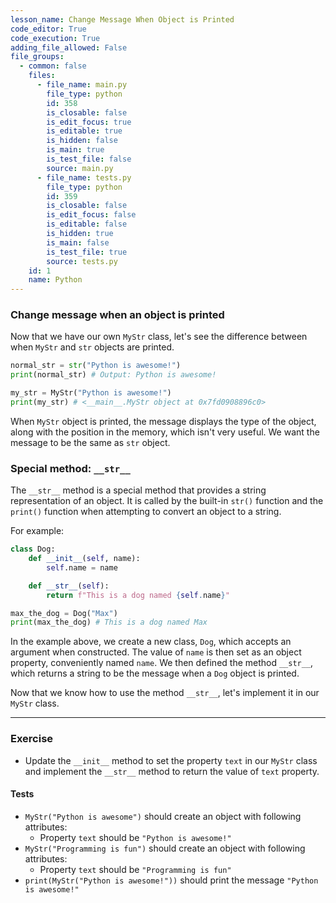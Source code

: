 ```yaml
---
lesson_name: Change Message When Object is Printed
code_editor: True
code_execution: True
adding_file_allowed: False
file_groups:
  - common: false
    files:
      - file_name: main.py
        file_type: python
        id: 358
        is_closable: false
        is_edit_focus: true
        is_editable: true
        is_hidden: false
        is_main: true
        is_test_file: false
        source: main.py
      - file_name: tests.py
        file_type: python
        id: 359
        is_closable: false
        is_edit_focus: false
        is_editable: false
        is_hidden: true
        is_main: false
        is_test_file: true
        source: tests.py
    id: 1
    name: Python
---
```


### Change message when an object is printed

Now that we have our own `MyStr` class, let's see the difference between when `MyStr` and `str` objects are printed.

```python
normal_str = str("Python is awesome!")
print(normal_str) # Output: Python is awesome!

my_str = MyStr("Python is awesome!")
print(my_str) # <__main__.MyStr object at 0x7fd0908896c0>
```

When `MyStr` object is printed, the message displays the type of the object, along with the position in the memory, which isn't very useful. We want the message to be the same as `str` object.

### Special method: `__str__`

The `__str__` method is a special method that provides a string representation of an object. It is called by the built-in `str()` function and the `print()` function when attempting to convert an object to a string.

For example:

```python
class Dog:
    def __init__(self, name):
        self.name = name

    def __str__(self):
        return f"This is a dog named {self.name}"

max_the_dog = Dog("Max")
print(max_the_dog) # This is a dog named Max
```

In the example above, we create a new class, `Dog`, which accepts an argument when constructed. The value of `name` is then set as an object property, conveniently named `name`. We then defined the method `__str__`, which returns a string to be the message when a `Dog` object is printed.

Now that we know how to use the method `__str__`, let's implement it in our `MyStr` class.

---

### Exercise

- Update the `__init__` method to set the property `text` in our `MyStr` class and implement the `__str__` method to return the value of `text` property.

#### Tests

<ul>
<li id="test-1"><code>MyStr("Python is awesome")</code> should create an object with following attributes:<ul>
<li id="test-2">Property <code>text</code> should be <code>"Python is awesome!"</code></li>
</ul>
</li>
<li id="test-3"><code>MyStr("Programming is fun")</code> should create an object with following attributes:<ul>
<li id="test-4">Property <code>text</code> should be <code>"Programming is fun"</code></li>
</ul>
</li>
<li id="test-5"><code>print(MyStr("Python is awesome!"))</code> should print the message <code>"Python is awesome!"</code></li>
</ul>
